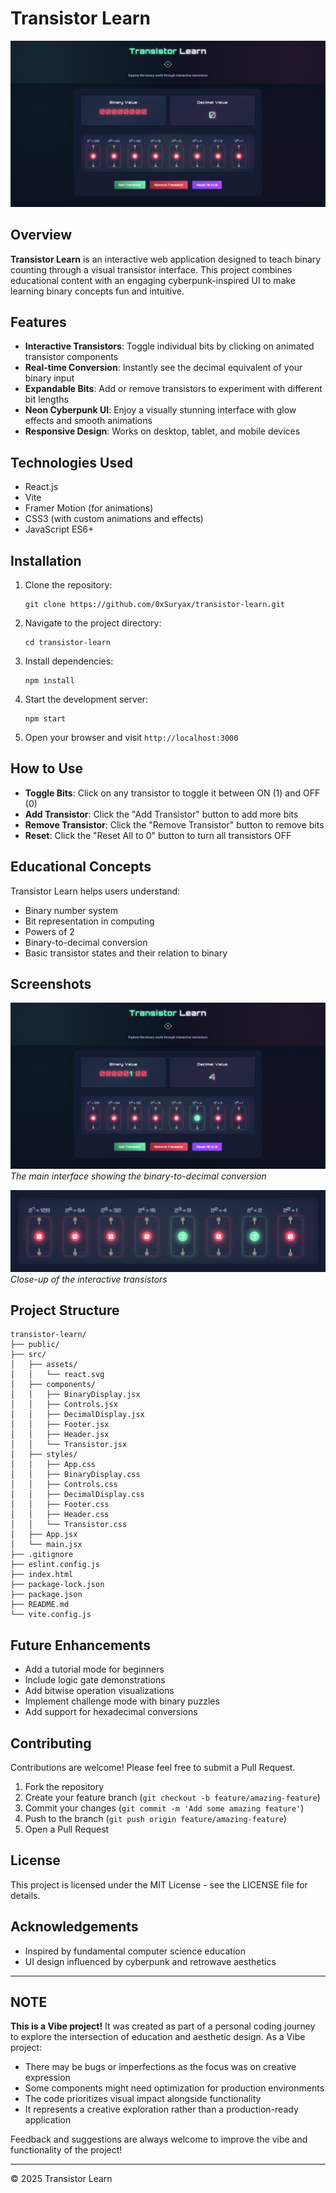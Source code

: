 # Transistor Learn

![Transistor Learn](https://github.com/0xSuryax/transistor-learn/blob/main/screenshots/1.png)

## Overview

**Transistor Learn** is an interactive web application designed to teach binary counting through a visual transistor interface. This project combines educational content with an engaging cyberpunk-inspired UI to make learning binary concepts fun and intuitive.

## Features

- **Interactive Transistors**: Toggle individual bits by clicking on animated transistor components
- **Real-time Conversion**: Instantly see the decimal equivalent of your binary input
- **Expandable Bits**: Add or remove transistors to experiment with different bit lengths
- **Neon Cyberpunk UI**: Enjoy a visually stunning interface with glow effects and smooth animations
- **Responsive Design**: Works on desktop, tablet, and mobile devices

## Technologies Used

- React.js
- Vite
- Framer Motion (for animations)
- CSS3 (with custom animations and effects)
- JavaScript ES6+

## Installation

1. Clone the repository:
   ```
   git clone https://github.com/0xSuryax/transistor-learn.git
   ```

2. Navigate to the project directory:
   ```
   cd transistor-learn
   ```

3. Install dependencies:
   ```
   npm install
   ```

4. Start the development server:
   ```
   npm start
   ```

5. Open your browser and visit `http://localhost:3000`

## How to Use

- **Toggle Bits**: Click on any transistor to toggle it between ON (1) and OFF (0)
- **Add Transistor**: Click the "Add Transistor" button to add more bits
- **Remove Transistor**: Click the "Remove Transistor" button to remove bits
- **Reset**: Click the "Reset All to 0" button to turn all transistors OFF

## Educational Concepts

Transistor Learn helps users understand:
- Binary number system
- Bit representation in computing
- Powers of 2
- Binary-to-decimal conversion
- Basic transistor states and their relation to binary

## Screenshots

![Main Interface](https://github.com/0xSuryax/transistor-learn/blob/main/screenshots/2.png)
*The main interface showing the binary-to-decimal conversion*

![Transistors View](https://github.com/0xSuryax/transistor-learn/blob/main/screenshots/3.png)
*Close-up of the interactive transistors*

## Project Structure

```
transistor-learn/
├── public/
├── src/
│   ├── assets/
│   │   └── react.svg
│   ├── components/
│   │   ├── BinaryDisplay.jsx
│   │   ├── Controls.jsx
│   │   ├── DecimalDisplay.jsx
│   │   ├── Footer.jsx
│   │   ├── Header.jsx
│   │   └── Transistor.jsx
│   ├── styles/
│   │   ├── App.css
│   │   ├── BinaryDisplay.css
│   │   ├── Controls.css
│   │   ├── DecimalDisplay.css
│   │   ├── Footer.css
│   │   ├── Header.css
│   │   └── Transistor.css
│   ├── App.jsx
│   └── main.jsx
├── .gitignore
├── eslint.config.js
├── index.html
├── package-lock.json
├── package.json
├── README.md
└── vite.config.js
```

## Future Enhancements

- Add a tutorial mode for beginners
- Include logic gate demonstrations
- Add bitwise operation visualizations
- Implement challenge mode with binary puzzles
- Add support for hexadecimal conversions

## Contributing

Contributions are welcome! Please feel free to submit a Pull Request.

1. Fork the repository
2. Create your feature branch (`git checkout -b feature/amazing-feature`)
3. Commit your changes (`git commit -m 'Add some amazing feature'`)
4. Push to the branch (`git push origin feature/amazing-feature`)
5. Open a Pull Request

## License

This project is licensed under the MIT License - see the LICENSE file for details.

## Acknowledgements

- Inspired by fundamental computer science education
- UI design influenced by cyberpunk and retrowave aesthetics

---

## NOTE

**This is a Vibe project!** It was created as part of a personal coding journey to explore the intersection of education and aesthetic design. As a Vibe project:

- There may be bugs or imperfections as the focus was on creative expression
- Some components might need optimization for production environments
- The code prioritizes visual impact alongside functionality
- It represents a creative exploration rather than a production-ready application

Feedback and suggestions are always welcome to improve the vibe and functionality of the project!

---

© 2025 Transistor Learn